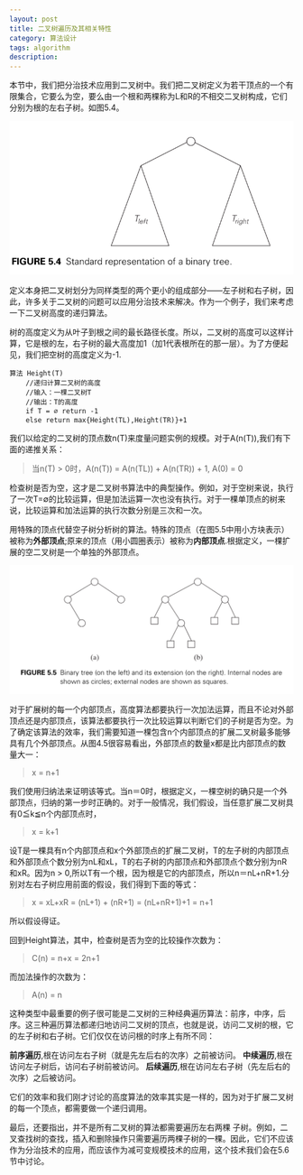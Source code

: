 ```yaml
---
layout: post
title: 二叉树遍历及其相关特性
category: 算法设计
tags: algorithm
description: 
---
```


本节中，我们把分治技术应用到二叉树中。我们把二叉树定义为若干顶点的一个有限集合，它要么为空，要么由一个根和两棵称为L和R的不相交二叉树构成，它们分别为根的左右子树。如图5.4。

![](https://github.com/arcticlion/reading-lists/blob/master/Introduction%20to%20the%20Design%20and%20Analysis%20of%20Algorithms/04%20Divide-and-Conquer/屏幕截图%202014-12-04%2021.08.26.png)

定义本身把二叉树划分为同样类型的两个更小的组成部分——左子树和右子树，因此，许多关于二叉树的问题可以应用分治技术来解决。作为一个例子，我们来考虑一下二叉树高度的递归算法。

树的高度定义为从叶子到根之间的最长路径长度。所以，二叉树的高度可以这样计算，它是根的左，右子树的最大高度加1（加1代表根所在的那一层）。为了方便起见，我们把空树的高度定义为-1.

```
算法 Height(T)
    //递归计算二叉树的高度
    //输入：一棵二叉树T
    //输出：T的高度
    if T = ∅ return -1
    else return max{Height(TL),Height(TR)}+1
```

我们以给定的二叉树的顶点数n(T)来度量问题实例的规模。对于A(n(T)),我们有下面的递推关系：

> 当n(T) > 0时，A(n(T)) = A(n(TL)) + A(n(TR)) + 1,
> A(0) = 0

检查树是否为空，这才是二叉树书算法中的典型操作。例如，对于空树来说，执行了一次T=∅的比较运算，但是加法运算一次也没有执行。对于一棵单顶点的树来说，比较运算和加法运算的执行次数分别是三次和一次。

用特殊的顶点代替空子树分析树的算法。特殊的顶点（在图5.5中用小方块表示）被称为**外部顶点**;原来的顶点（用小圆圈表示）被称为**内部顶点**.根据定义，一棵扩展的空二叉树是一个单独的外部顶点。

![](https://github.com/arcticlion/reading-lists/blob/master/Introduction%20to%20the%20Design%20and%20Analysis%20of%20Algorithms/04%20Divide-and-Conquer/屏幕截图%202014-12-04%2021.28.37.png)

对于扩展树的每一个内部顶点，高度算法都要执行一次加法运算，而且不论对外部顶点还是内部顶点，该算法都要执行一次比较运算以判断它们的子树是否为空。为了确定该算法的效率，我们需要知道一棵包含n个内部顶点的扩展二叉树最多能够具有几个外部顶点。从图4.5很容易看出，外部顶点的数量x都是比内部顶点的数量大一：

> x = n+1

我们使用归纳法来证明该等式。当n＝0时，根据定义，一棵空树的确只是一个外部顶点，归纳的第一步时正确的。对于一般情况，我们假设，当任意扩展二叉树具有0≦k≦n个内部顶点时，

> x = k+1

设T是一棵具有n个内部顶点和x个外部顶点的扩展二叉树，T的左子树的内部顶点和外部顶点个数分别为nL和xL，T的右子树的内部顶点和外部顶点个数分别为nR和xR。因为n > 0,所以T有一个根，因为根是它的内部顶点，所以n＝nL+nR+1.分别对左右子树应用前面的假设，我们得到下面的等式：

> x = xL+xR = (nL+1) + (nR+1) = (nL+nR+1)+1 = n+1

所以假设得证。

回到Height算法，其中，检查树是否为空的比较操作次数为：

> C(n) = n+x = 2n+1

而加法操作的次数为：

> A(n) = n

这种类型中最重要的例子很可能是二叉树的三种经典遍历算法：前序，中序，后序。这三种遍历算法都递归地访问二叉树的顶点，也就是说，访问二叉树的根，它的左子树和右子树。它们仅仅在访问根的时序上有所不同：

**前序遍历**,根在访问左右子树（就是先左后右的次序）之前被访问。
**中续遍历**,根在访问左子树后，访问右子树前被访问。
**后续遍历**,根在访问左右子树（先左后右的次序）之后被访问。

它们的效率和我们刚才讨论的高度算法的效率其实是一样的，因为对于扩展二叉树的每一个顶点，都需要做一个递归调用。

最后，还要指出，并不是所有二叉树的算法都需要遍历左右两棵 子树。例如，二叉查找树的查找，插入和删除操作只需要遍历两棵子树的一棵。因此，它们不应该作为分治技术的应用，而应该作为减可变规模技术的应用，这个技术我们会在5.6节中讨论。


